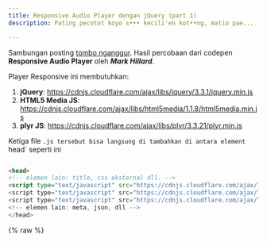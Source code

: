 ```yaml
---
title: Responsive Audio Player dengan jQuery (part 1)
description: Pating pecotot koyo s••• kecili'en kot••ng, matio pae...

---
```

Sambungan posting <a href="https://www.paciran.com/2018/08/29/audio-player-html5-playlist.html">tombo nganggur</a>. Hasil percobaan dari codepen **Responsive Audio Player** oleh **_Mark Hillard_**.
<!--more-->

Player Responsive ini membutuhkan:

1. **jQuery**: https://cdnjs.cloudflare.com/ajax/libs/jquery/3.3.1/jquery.min.js
2. **HTML5 Media JS**: https://cdnjs.cloudflare.com/ajax/libs/html5media/1.1.8/html5media.min.js
3. **plyr JS**: https://cdnjs.cloudflare.com/ajax/libs/plyr/3.3.21/plyr.min.js

Ketiga file `.js tersebut bisa langsung di tambahkan di antara element `head` seperti ini

```html

<head>
<!-- elemen lain: title, css eksternal dll. -->
<script type="text/javascript" src="https://cdnjs.cloudflare.com/ajax/libs/jquery/3.3.1/jquery.min.js" >
<script type="text/javascript" src="https://cdnjs.cloudflare.com/ajax/libs/html5media/1.1.8/html5media.min.js" >
<script type="text/javascript" src="https://cdnjs.cloudflare.com/ajax/libs/plyr/3.3.21/plyr.min.js" >
<!-- elemen lain: meta, json, dll -->
</head>
```
{% raw %}
<script type="text/javascript" src="https://cdnjs.cloudflare.com/ajax/libs/html5media/1.1.8/html5media.min.js" >
<script type="text/javascript" src="https://cdnjs.cloudflare.com/ajax/libs/plyr/3.3.21/plyr.min.js" >
{% endraw %}

<div class="container">
    <div class="column add-bottom">
        <div id="mainwrap">
            <div id="nowPlay">
                <span id="npAction">Paused...</span><span id="npTitle"></span>
            </div>
            <div id="audiowrap">
                <div id="audio0">
                    <audio id="audio1" preload controls>Your browser does not support HTML5 Audio! 😢</audio>
                </div>
                <div id="tracks">
                    <a id="btnPrev">&larr;</a><a id="btnNext">&rarr;</a>
                </div>
            </div>
            <div id="plwrap">
                <ul id="plList"></ul>
            </div>
        </div>
    </div>
    <div class="column add-bottom center">
        <p>Music by <b>Padi RebornMythium</b></p>
-
    </div>
</div>

<style>
.add-bottom { margin-bottom:2rem !important; }
.left { float:left; }
.right { float:right; }
.center { text-align:center; }
.hidden { display:none; }

.no-support {
margin:2rem auto;
text-align:center;
width:90%;
}

audio {
display:none;
}

#audiowrap,
#plwrap {
margin:0 auto;
}

#tracks {
font-size:0;
position:relative;
text-align:center;
}

#nowPlay {
display:block;
font-size:0;
}

#nowPlay span {
display:inline-block;
font-size:1.05rem;
vertical-align:top;
}

#nowPlay span#npAction {
padding:21px;
width:30%;
}

#nowPlay span#npTitle {
padding:21px;
text-align:right;
width:70%;
}

#plList li {
cursor:pointer;
display:block;
margin:0;
padding:21px 0;
}

#plList li:hover {
background-color:rgba(0,0,0,.1);
}

.plItem {
position:relative;
}

.plTitle {
left:50px;
overflow:hidden;
position:absolute;
right:65px;
text-overflow:ellipsis;
top:0;
white-space:nowrap;
}

.plNum {
padding-left:21px;
width:25px;
}

.plLength {
padding-left:21px;
position:absolute;
right:21px;
top:0;
}

.plSel,
.plSel:hover {
background-color:rgba(0,0,0,.1);
color:#fff;
cursor:default !important;
}

#tracks a {
border-radius:3px;
color:#fff;
cursor:pointer;
display:inline-block;
font-size:2rem;
height:35px;
line-height:.175;
margin:0 5px 30px;
padding:10px;
text-decoration:none;
transition:background .3s ease;
}

#tracks a:last-child {
margin-left:0;
}

#tracks a:hover,
#tracks a:active {
background-color:rgba(0,0,0,.1);
color:#fff;
}

#tracks a::-moz-focus-inner {
border:0;
padding:0;
}

plyr--audio .plyr__controls {
background-color:transparent;
border:none;
color:#fff;
padding:20px 20px 20px 13px;
width:100%;
}

.plyr--audio .plyr__controls button.tab-focus:focus,
.plyr--audio .plyr__controls button:hover,
.plyr__play-large {
background:rgba(0,0,0,.1);
}

.plyr__progress--played,
.plyr__volume--display {
color:rgba(0,0,0,.1);
}

.plyr--audio .plyr__progress--buffer,
.plyr--audio .plyr__volume--display {
background:rgba(0,0,0,.1);
}

.plyr--audio .plyr__progress--buffer {
color:rgba(0,0,0,.1);
}

@media only screen and (max-width:600px) {
    #nowPlay span#npAction { display:none; }
    #nowPlay span#npTitle { display:block; text-align:center; width:100%; }
}
</style>

<script>
jQuery(function ($) {
    'use strict'
    var supportsAudio = !!document.createElement('audio').canPlayType;
    if (supportsAudio) {
        // initialize plyr
        var player = new Plyr('#audio1', {
            controls: [
                'restart',
                'play',
                'progress',
                'current-time',
                'duration',
                'mute',
                'volume'
            ]
        });
        // initialize playlist and controls
        var index = 0,
            playing = false,
            mediaPath = 'https://www.paciran.com/assets/audio/',
            extension = '',
            tracks = [{
                "track": 1,
                "name": "Sobat - Padi",
                "duration": "2:46",
                "file": "padi-sobat"
            }, {
                "track": 2,
                "name": "Bidadari - Padi",
                "duration": "8:37",
                "file": "padi-bidadari"
            }, {
                "track": 3,
                "name": "Mahadewi - Padi",
                "duration": "8:36",
                "file": "padi-mahadewi"
            }, {
                "track": 4,
                "name": "Kau Malaikatku - Padi Reborn",
                "duration": "8:37",
                "file": "padi-reborn-malaikatku"
            }, {
                "track": 5,
                "name": "Sobat - Padi Reborn",
                "duration": "8:36",
                "file": "padi-reborn-sobat"
            }, {
                "track": 6,
                "name": "Semua Tak Sama - Padi Reborn",
                "duration": "8:36",
                "file": "padi-reborn-semua-tak-sama"
            }],
            buildPlaylist = $(tracks).each(function(key, value) {
                var trackNumber = value.track,
                    trackName = value.name,
                    trackDuration = value.duration;
                if (trackNumber.toString().length === 1) {
                    trackNumber = '0' + trackNumber;
                }
                $('#plList').append('<li> \
                    <div class="plItem"> \
                        <span class="plNum">' + trackNumber + '.</span> \
                        <span class="plTitle">' + trackName + '</span> \
                        <span class="plLength">' + trackDuration + '</span> \
                    </div> \
                </li>');
            }),
            trackCount = tracks.length,
            npAction = $('#npAction'),
            npTitle = $('#npTitle'),
            audio = $('#audio1').on('play', function () {
                playing = true;
                npAction.text('Now Playing...');
            }).on('pause', function () {
                playing = false;
                npAction.text('Paused...');
            }).on('ended', function () {
                npAction.text('Paused...');
                if ((index + 1) < trackCount) {
                    index++;
                    loadTrack(index);
                    audio.play();
                } else {
                    audio.pause();
                    index = 0;
                    loadTrack(index);
                }
            }).get(0),
            btnPrev = $('#btnPr
function () {
                if ((index - 1) > -1) {
                    index--;
                    loadTrack(index);
                    if (playing) {
                        audio.play();
                    }
                } else {
                    audio.pause();
                    index = 0;
                    loadTrack(index);
                }
            }),
            btnNext = $('#btnNext').on('click', 
function () {
                if ((index + 1) < trackCount) {
                    index++;
                    loadTrack(index);
                    if (playing) {
                        audio.play();
                    }
                } else {
                    audio.pause();
                    index = 0;
                    loadTrack(index);
                }
            }),
            li = $('#plList li').on('click', function () {
                var id = parseInt($(this).index());
                if (id !== index) {
                    playTrack(id);
                }
            }),
            loadTrack = function (id) {
                $('.plSel').removeClass('plSel');
                $('#plList li:eq(' + id + ')').addClass('plSel');
                npTitle.text(tracks[id].name);
                index = id;
                audio.src = mediaPath + tracks[id].file + extension;
            },
            playTrack = function (id) {
                loadTrack(id);
                audio.play();
            };
        extension = audio.canPlayType('audio/mpeg') ? '.mp3' : audio.canPlayType('audio/mpeg') ? 'm4a' : audio.canPlayType('audio/ogg') ? '.ogg' : '';
        loadTrack(index);
    } else {
        // boo hoo
        $('.column').addClass('hidden');
        var noSupport = $('#audio1').text();
        $('.container').append('<p class="no-support">' + noSupport + '</p>');
    }
})
</script>
